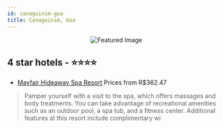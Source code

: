 ```yaml
---
id: canaguinim-goa
title: Canaguinim, Goa
---
```


<center><img src="https://i.travelapi.com/hotels/7000000/6520000/6515000/6514902/88c28d6c_z.jpg" alt="Featured Image" /></center>


##  4 star hotels - ⭐️⭐️⭐️⭐️

-    [Mayfair Hideaway Spa Resort](https://us.hurb.com/hotels/canaguinim/mayfair-hideaway-spa-resort-JNP-JP022635?cmp=18055) Prices from R$362.47
   > Pamper yourself with a visit to the spa, which offers massages and body treatments. You can take advantage of recreational amenities such as an outdoor pool, a spa tub, and a fitness center. Additional features at this resort include complimentary wi
